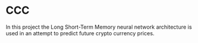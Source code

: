 # CCC

In this project the Long Short-Term Memory neural network architecture is used in an attempt to predict future crypto currency prices.

